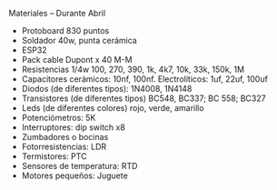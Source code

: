 Materiales – Durante Abril

- Protoboard 830 puntos
- Soldador 40w, punta cerámica
- ESP32
- Pack cable Dupont x 40 M-M
- Resistencias 1/4w 100, 270, 390, 1k, 4k7, 10k, 33k, 150k, 1M
- Capacitores cerámicos: 10nf, 100nf. Electrolíticos: 1uf, 22uf, 100uf
- Diodos (de diferentes tipos): 1N4008, 1N4148
- Transistores (de diferentes tipos) BC548, BC337; BC 558; BC327
- Leds (de diferentes colores) rojo, verde, amarillo
- Potenciómetros: 5K
- Interruptores: dip switch x8
- Zumbadores o bocinas
- Fotorresistencias: LDR
- Termistores: PTC
- Sensores de temperatura: RTD
- Motores pequeños: Juguete

